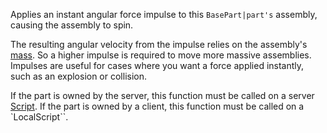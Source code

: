 Applies an instant angular force impulse to this `BasePart|part's` assembly, causing the assembly to spin.

The resulting angular velocity from the impulse relies on the assembly's [mass](https://developer.roblox.com/en-us/api-reference/property/BasePart/AssemblyMass). So a higher impulse is required to move more massive assemblies. Impulses are useful for cases where you want a force applied instantly, such as an explosion or collision.

If the part is owned by the server, this function must be called on a server [Script](https://developer.roblox.com/en-us/api-reference/class/Script). If the part is owned by a client, this function must be called on a \`LocalScript\`\`.